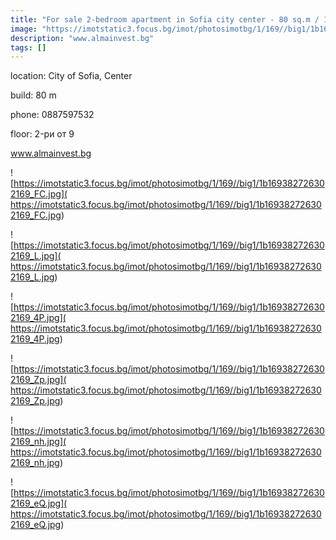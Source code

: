 ```yaml
---
title: "For sale 2-bedroom apartment in Sofia city center - 80 sq.m / 136000 EUR :: imot.bg Advertisement"
image: "https://imotstatic3.focus.bg/imot/photosimotbg/1/169//big1/1b169382726302169_v7.jpg"
description: "www.almainvest.bg"
tags: []
---
```


location: City of Sofia, Center

build: 80 m

phone: 0887597532

floor: 2-ри от 9

www.almainvest.bg


![https://imotstatic3.focus.bg/imot/photosimotbg/1/169//big1/1b169382726302169_FC.jpg]( https://imotstatic3.focus.bg/imot/photosimotbg/1/169//big1/1b169382726302169_FC.jpg)


![https://imotstatic3.focus.bg/imot/photosimotbg/1/169//big1/1b169382726302169_L.jpg]( https://imotstatic3.focus.bg/imot/photosimotbg/1/169//big1/1b169382726302169_L.jpg)


![https://imotstatic3.focus.bg/imot/photosimotbg/1/169//big1/1b169382726302169_4P.jpg]( https://imotstatic3.focus.bg/imot/photosimotbg/1/169//big1/1b169382726302169_4P.jpg)


![https://imotstatic3.focus.bg/imot/photosimotbg/1/169//big1/1b169382726302169_Zp.jpg]( https://imotstatic3.focus.bg/imot/photosimotbg/1/169//big1/1b169382726302169_Zp.jpg)


![https://imotstatic3.focus.bg/imot/photosimotbg/1/169//big1/1b169382726302169_nh.jpg]( https://imotstatic3.focus.bg/imot/photosimotbg/1/169//big1/1b169382726302169_nh.jpg)


![https://imotstatic3.focus.bg/imot/photosimotbg/1/169//big1/1b169382726302169_eQ.jpg]( https://imotstatic3.focus.bg/imot/photosimotbg/1/169//big1/1b169382726302169_eQ.jpg)


